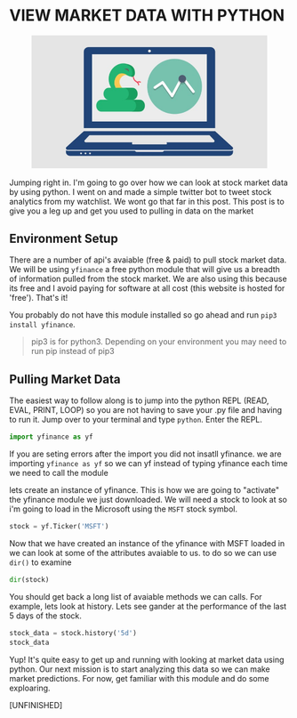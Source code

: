 # VIEW MARKET DATA WITH PYTHON
<figure>
    <img src="media/img/pystock.jpg" alt="pystock" title="pystock">
</figure>
Jumping right in. I'm going to go over how we can look at stock market data by using python. I went on and made a simple twitter bot to tweet stock analytics from my watchlist. We wont go that far in this post. This post is to give you a leg up and get you used to pulling in data on the market

## Environment Setup

There are a number of api's avaiable (free & paid) to pull stock market data. We will be using `yfinance` a free python module that will give us a breadth of information pulled from the stock market. We are also using this because its free and I avoid paying for software at all cost (this website is hosted for 'free'). That's it! 

You probably do not have this module installed so go ahead and run `pip3 install yfinance`. 

> pip3 is for python3. Depending on your environment you may need to run pip instead of pip3

## Pulling Market Data
The easiest way to follow along is to jump into the python REPL (READ, EVAL, PRINT, LOOP) so you are not having to save your .py file and having to run it. Jump over to your terminal and type `python`. Enter the REPL. 



```python
import yfinance as yf
```
If you are seting errors after the import you did not insatll yfinance. we are importing `yfinance as yf` so we can yf instead of typing yfinance each time we need to call the module

lets create an instance of yfinance. This is how we are going to "activate" the yfinance module we just downloaded. We will need a stock to look at so i'm going to load in the Microsoft using the `MSFT` stock symbol.   

```python
stock = yf.Ticker('MSFT')
```
Now that we have created an instance of the yfinance with MSFT loaded in we can look at some of the attributes avaiable to us. to do so we can use `dir()` to examine

```python
dir(stock)

```
You should get back a long list of avaiable methods we can calls. For example, lets look at history. Lets see gander at the performance of the last 5 days of the stock. 

```python
stock_data = stock.history('5d')
stock_data
```

Yup! It's quite easy to get up and running with looking at market data using python. Our next mission is to start analyzing this data so we can make market predictions. For now, get familiar with this module and do some exploaring. 

[UNFINISHED]